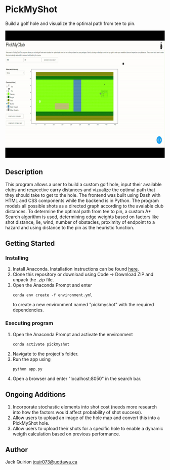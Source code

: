 # PickMyShot

Build a golf hole and visualize the optimal path from tee to pin.

<p align="center">
  <img src="preview.gif" width="800" height="400"/>
</p>

## Description

This program allows a user to build a custom golf hole, input their available clubs and respective carry distances and vizualize the optimal path that they should take to get to the hole. The frontend was built using Dash with HTML and CSS components while the backend is in Python. The program models all possible shots as a directed graph according to the avaiable club distances. To determine the optimal path from tee to pin, a custom A* Search algorithm is used, determining edge weights based on factors like shot distance, lie, wind, number of obstacles, proximity of endpoint to a hazard and using distance to the pin as the heuristic function.

## Getting Started

### Installing

1. Install Anaconda. Installation instructions can be found [here](https://conda.io/projects/conda/en/latest/user-guide/install/index.html).
2. Clone this repository or download using Code -> Download ZIP and unpack the .zip file.
3. Open the Anaconda Prompt and enter
   ```
   conda env create -f environment.yml
   ```
   to create a new environment named "pickmyshot" with the required dependencies.

### Executing program

1. Open the Anaconda Prompt and activate the environment
   ```
   conda activate pickmyshot
   ```
2. Navigate to the project's folder.
3. Run the app using
   ```
   python app.py
   ```
4. Open a browser and enter "localhost:8050" in the search bar.

## Ongoing Additions

1. Incorporate stochastic elements into shot cost (needs more research into how the factors would affect probability of shot success).
2. Allow users to upload an image of the hole map and convert this into a PickMyShot hole.
3. Allow users to upload their shots for a specific hole to enable a dynamic weigth calculation based on previous performance.

## Author

Jack Quirion 
<jquir073@uottawa.ca>
